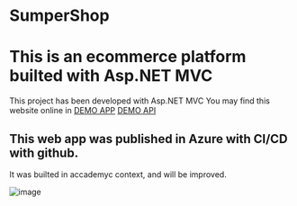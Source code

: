 # SumperShop
<h1>This is an ecommerce platform builted with Asp.NET MVC</h1>

This project has been developed with Asp.NET MVC
You may find this website online in [DEMO APP](https://sumpershop.azurewebsites.net) [DEMO API](https://sumpershop.azurewebsites.net/api/products)

## This web app was published in Azure with CI/CD with github.

It was builted in accademyc context, and will be improved.

![image](https://user-images.githubusercontent.com/34490218/146568776-53c6f906-7915-47df-bf8c-ce1c9a06aeac.png)
